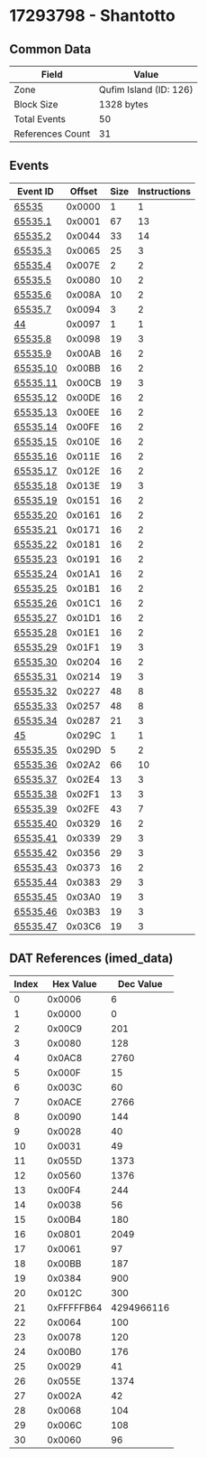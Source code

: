 # 17293798 - Shantotto

## Common Data

| Field            | Value                  |
|------------------|------------------------|
| Zone             | Qufim Island (ID: 126) |
| Block Size       | 1328 bytes             |
| Total Events     | 50                     |
| References Count | 31                     |

## Events

| Event ID                  | Offset   |   Size |   Instructions |
|---------------------------|----------|--------|----------------|
| [65535](./65535.md)       | 0x0000   |      1 |              1 |
| [65535.1](./65535.1.md)   | 0x0001   |     67 |             13 |
| [65535.2](./65535.2.md)   | 0x0044   |     33 |             14 |
| [65535.3](./65535.3.md)   | 0x0065   |     25 |              3 |
| [65535.4](./65535.4.md)   | 0x007E   |      2 |              2 |
| [65535.5](./65535.5.md)   | 0x0080   |     10 |              2 |
| [65535.6](./65535.6.md)   | 0x008A   |     10 |              2 |
| [65535.7](./65535.7.md)   | 0x0094   |      3 |              2 |
| [44](./44.md)             | 0x0097   |      1 |              1 |
| [65535.8](./65535.8.md)   | 0x0098   |     19 |              3 |
| [65535.9](./65535.9.md)   | 0x00AB   |     16 |              2 |
| [65535.10](./65535.10.md) | 0x00BB   |     16 |              2 |
| [65535.11](./65535.11.md) | 0x00CB   |     19 |              3 |
| [65535.12](./65535.12.md) | 0x00DE   |     16 |              2 |
| [65535.13](./65535.13.md) | 0x00EE   |     16 |              2 |
| [65535.14](./65535.14.md) | 0x00FE   |     16 |              2 |
| [65535.15](./65535.15.md) | 0x010E   |     16 |              2 |
| [65535.16](./65535.16.md) | 0x011E   |     16 |              2 |
| [65535.17](./65535.17.md) | 0x012E   |     16 |              2 |
| [65535.18](./65535.18.md) | 0x013E   |     19 |              3 |
| [65535.19](./65535.19.md) | 0x0151   |     16 |              2 |
| [65535.20](./65535.20.md) | 0x0161   |     16 |              2 |
| [65535.21](./65535.21.md) | 0x0171   |     16 |              2 |
| [65535.22](./65535.22.md) | 0x0181   |     16 |              2 |
| [65535.23](./65535.23.md) | 0x0191   |     16 |              2 |
| [65535.24](./65535.24.md) | 0x01A1   |     16 |              2 |
| [65535.25](./65535.25.md) | 0x01B1   |     16 |              2 |
| [65535.26](./65535.26.md) | 0x01C1   |     16 |              2 |
| [65535.27](./65535.27.md) | 0x01D1   |     16 |              2 |
| [65535.28](./65535.28.md) | 0x01E1   |     16 |              2 |
| [65535.29](./65535.29.md) | 0x01F1   |     19 |              3 |
| [65535.30](./65535.30.md) | 0x0204   |     16 |              2 |
| [65535.31](./65535.31.md) | 0x0214   |     19 |              3 |
| [65535.32](./65535.32.md) | 0x0227   |     48 |              8 |
| [65535.33](./65535.33.md) | 0x0257   |     48 |              8 |
| [65535.34](./65535.34.md) | 0x0287   |     21 |              3 |
| [45](./45.md)             | 0x029C   |      1 |              1 |
| [65535.35](./65535.35.md) | 0x029D   |      5 |              2 |
| [65535.36](./65535.36.md) | 0x02A2   |     66 |             10 |
| [65535.37](./65535.37.md) | 0x02E4   |     13 |              3 |
| [65535.38](./65535.38.md) | 0x02F1   |     13 |              3 |
| [65535.39](./65535.39.md) | 0x02FE   |     43 |              7 |
| [65535.40](./65535.40.md) | 0x0329   |     16 |              2 |
| [65535.41](./65535.41.md) | 0x0339   |     29 |              3 |
| [65535.42](./65535.42.md) | 0x0356   |     29 |              3 |
| [65535.43](./65535.43.md) | 0x0373   |     16 |              2 |
| [65535.44](./65535.44.md) | 0x0383   |     29 |              3 |
| [65535.45](./65535.45.md) | 0x03A0   |     19 |              3 |
| [65535.46](./65535.46.md) | 0x03B3   |     19 |              3 |
| [65535.47](./65535.47.md) | 0x03C6   |     19 |              3 |

## DAT References (imed_data)

|   Index | Hex Value   |   Dec Value |
|---------|-------------|-------------|
|       0 | 0x0006      |           6 |
|       1 | 0x0000      |           0 |
|       2 | 0x00C9      |         201 |
|       3 | 0x0080      |         128 |
|       4 | 0x0AC8      |        2760 |
|       5 | 0x000F      |          15 |
|       6 | 0x003C      |          60 |
|       7 | 0x0ACE      |        2766 |
|       8 | 0x0090      |         144 |
|       9 | 0x0028      |          40 |
|      10 | 0x0031      |          49 |
|      11 | 0x055D      |        1373 |
|      12 | 0x0560      |        1376 |
|      13 | 0x00F4      |         244 |
|      14 | 0x0038      |          56 |
|      15 | 0x00B4      |         180 |
|      16 | 0x0801      |        2049 |
|      17 | 0x0061      |          97 |
|      18 | 0x00BB      |         187 |
|      19 | 0x0384      |         900 |
|      20 | 0x012C      |         300 |
|      21 | 0xFFFFFB64  |  4294966116 |
|      22 | 0x0064      |         100 |
|      23 | 0x0078      |         120 |
|      24 | 0x00B0      |         176 |
|      25 | 0x0029      |          41 |
|      26 | 0x055E      |        1374 |
|      27 | 0x002A      |          42 |
|      28 | 0x0068      |         104 |
|      29 | 0x006C      |         108 |
|      30 | 0x0060      |          96 |
